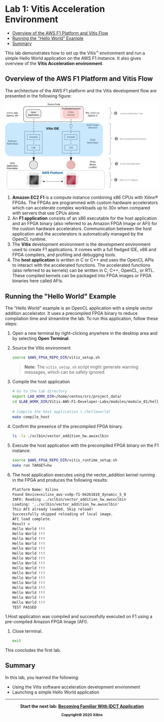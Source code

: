 # Lab 1: Vitis Acceleration Environment

- [Overview of the AWS F1 Platform and Vitis Flow](#overview-of-the-aws-f1-platform-and-vitis-flow)
- [Running the "Hello World" Example](#running-the-hello-world-example)
- [Summary](#summary)

This lab demonstrates how to set up the Vitis&trade; environment and run a simple Hello World application on the AWS F1 instance. It also gives overview of the **Vitis Acceleration environment**.

## Overview of the AWS F1 Platform and Vitis Flow

The architecture of the AWS F1 platform and the Vitis development flow are presented in the following figure:

![](images/module_01/overview/f1_platform_vitis.PNG)

1. **Amazon EC2 F1** is a compute instance combining x86 CPUs with Xilinx&reg; FPGAs. The FPGAs are programmed with custom hardware accelerators which can accelerate complex workloads up to 30x when compared with servers that use CPUs alone.
2. An **F1 application** consists of an x86 executable for the host application and an FPGA binary (also referred to as Amazon FPGA Image or AFI) for the custom hardware accelerators. Communication between the host application and the accelerators is automatically managed by the OpenCL runtime.
3. The **Vitis** development environment is the development environment used to create F1 applications. It comes with a full fledged IDE, x86 and FPGA compilers, and profiling and debugging tools.
4. The **host application** is written in C or C++ and uses the OpenCL APIs to interact with the accelerated functions. The accelerated functions (also referred to as kernels) can be written in C, C++, OpenCL, or RTL. These compiled kernels can be packaged into FPGA images or FPGA binaries here called AFIs.

## Running the "Hello World" Example

The "Hello World" example is an OpenCL application with a simple vector addition accelerator. It uses a precompiled FPGA binary to reduce compilation time and streamline the lab. To run this application, follow these steps:

1. Open a new terminal by right-clicking anywhere in the desktop area and by selecting **Open Terminal**.

1. Source the Vitis environment  

    ```bash
    source $AWS_FPGA_REPO_DIR/vitis_setup.sh
    ```
	>**Note**: The `vitis_setup.sh` script might generate warning messages, which can be safely ignored.

1. Compile the host application

    ```bash
    # Go to the lab directory
    export LAB_WORK_DIR=/home/centos/src/project_data/
    cd $LAB_WORK_DIR/Vitis-AWS-F1-Developer-Labs/modules/module_01/helloworld

    # Compile the host application (./helloworld)
    make compile_host
    ```

1. Confirm the presence of the precompiled FPGA binary.

    ```bash
    ls -la ./xclbin/vector_addition_hw.awsxclbin
    ```

1. Execute the host application with the precompiled FPGA binary on the F1 instance.

    ```bash
    source $AWS_FPGA_REPO_DIR/vitis_runtime_setup.sh
	make run TARGET=hw
	```

1. The host application executes using the vector_addition kernel running in the FPGA and produces the following results:

	```
	Platform Name: Xilinx
	Found Device=xilinx_aws-vu9p-f1-04261818_dynamic_5_0
	INFO: Reading ../xclbin/vector_addition_hw.awsxclbin
	Loading: '../xclbin/vector_addition_hw.awsxclbin'
	This AFI already loaded. Skip reload!
	Successfully skipped reloading of local image.
	AFI load complete.
	Result = 
	Hello World !!! 
	Hello World !!! 
	Hello World !!! 
	Hello World !!! 
	Hello World !!! 
	Hello World !!! 
	Hello World !!! 
	Hello World !!! 
	Hello World !!! 
	Hello World !!! 
	Hello World !!! 
	Hello World !!! 
	Hello World !!! 
	Hello World !!! 
	Hello World !!! 
	Hello World !!! 
	TEST PASSED
	```

1.Host application was compiled and successfully executed on F1 using a pre-compiled Amazon FPGA Image (AFI).

1. Close terminal.

    ```bash
    exit
    ```

This concludes the first lab.

## Summary

In this lab, you learned the following:

- Using the Vitis software acceleration development environment
- Launching a simple Hello World application

---------------------------------------

<p align="center"><b>
Start the next lab: <a href="lab_02_idct_introduction.md">Becoming Familiar With IDCT Application</a>
<p align="center"><sup>Copyright&copy; 2020 Xilinx</sup></p>
</b></p>
